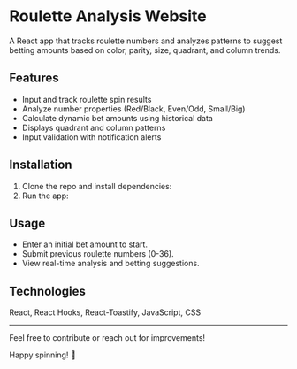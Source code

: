 # Roulette Analysis Website

A React app that tracks roulette numbers and analyzes patterns to suggest betting amounts based on color, parity, size, quadrant, and column trends.

## Features

- Input and track roulette spin results
- Analyze number properties (Red/Black, Even/Odd, Small/Big)
- Calculate dynamic bet amounts using historical data
- Displays quadrant and column patterns
- Input validation with notification alerts

## Installation

1. Clone the repo and install dependencies:
2. Run the app:

## Usage

- Enter an initial bet amount to start.
- Submit previous roulette numbers (0-36).
- View real-time analysis and betting suggestions.

## Technologies

React, React Hooks, React-Toastify, JavaScript, CSS

---

Feel free to contribute or reach out for improvements!

Happy spinning! 🎲
